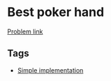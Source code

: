 # Best poker hand

[Problem link](https://leetcode.com/problems/best-poker-hand)

## Tags

* [Simple implementation](/README.md#Simple_implementation)
